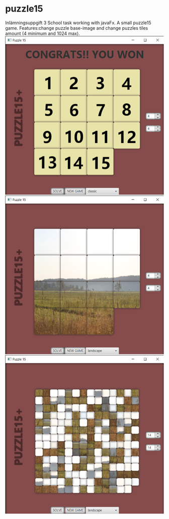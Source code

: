 # puzzle15
Inlämningsuppgift 3
School task working with javaFx. A small puzzle15 game. Features:change puzzle base-image and change puzzles tiles amount (4 minimum and 1024 max).
![Screenshot](shot3.png)
![Screenshot](shot1.png)
![Screenshot](shot2.png)
